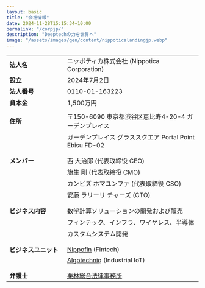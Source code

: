 ```yaml
---
layout: basic
title: "会社情報"
date: 2024-11-28T15:15:34+10:00
permalink: "/corpjp/"
description: "Deeptechの力を世界へ"
image: "/assets/images/gen/content/nippoticalandingjp.webp"
---
```




<style>
    table {
        width: 100%;
    }
    td:first-child {
        width: 30%;
        font-weight: bold;
    }
    td:last-child {
        width: 70%;
    }
</style>

<table>
    <tr>
        <td>法人名</td>
        <td>ニッポティカ株式会社 (Nippotica Corporation)</td>
    </tr>
    <tr>
        <td>設立</td>
        <td>2024年7月2日</td>
    </tr>
    <tr>
        <td>法人番号</td>
        <td>0110-01-163223</td>
    </tr>
    <tr>
        <td>資本金</td>
        <td>1,500万円</td>
    </tr>
    <tr>
        <td></td>
        <td></td>
    </tr>
    <tr>
        <td>住所</td>
        <td>〒150-6090 東京都渋谷区恵比寿4-20-4 ガーデンプレイス</td>
    </tr>
    <tr>
        <td></td>
        <td>ガーデンプレイス グラススクエア Portal Point Ebisu FD-02</td>
    </tr>
    <tr>
        <td></td>
        <td></td>
    </tr>
    <tr>
        <td></td>
        <td></td>
    </tr>
    <tr>
        <td>メンバー</td>
        <td>西 大治郎 (代表取締役 CEO)</td>
    </tr>
    <tr>
        <td></td>
        <td>旗生 剛 (代表取締役 CMO)</td>
    </tr>
    <tr>
        <td></td>
        <td> カンビズ ホマユンファ (代表取締役 CSO)</td>
    </tr>
    <tr>
        <td></td>
        <td>安藤 ラリーリ チャーズ (CTO)</td>
    </tr>
    <tr>
        <td></td>
        <td></td>
    </tr>
    <tr>
        <td></td>
        <td></td>
    </tr>
    <tr>
        <td>ビジネス内容</td>
        <td>数学計算ソリューションの開発および販売</td>
    </tr>
    <tr>
        <td></td>
        <td>フィンテック、インフラ、ワイヤレス、半導体</td>
    </tr>
    <tr>
        <td></td>
        <td>カスタムシステム開発</td>
    </tr>
    <tr>
        <td></td>
        <td></td>
    </tr>
    <tr>
        <td></td>
        <td></td>
    </tr>
    <tr>
        <td>ビジネスユニット</td>
        <td><a href="https://www.nippofin.com/" target="_blank" rel="noopener noreferrer">Nippofin</a> (Fintech)</td>
    </tr>
    <tr>
        <td></td>
        <td><a href="https://www.algotechniq.com/" target="_blank" rel="noopener noreferrer">Algotechniq</a> (Industrial IoT)</td>
    </tr>
    <tr>
        <td></td>
        <td></td>
    </tr>
    <tr>
        <td></td>
        <td></td>
    </tr>
<tr>
    <td>弁護士</td>
    <td><a href="https://kslaw.jp/office/" target="_blank" rel="noopener noreferrer">栗林総合法律事務所</a></td>
</tr>

</table>


